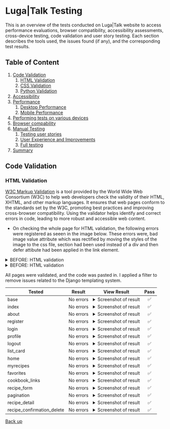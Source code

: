 # Luga|Talk Testing
This is an overview of the tests conducted on Luga|Talk website to access performance evaluations, browser compatibility, accessibility assessments, cross-device testing, code validation and user story testing. Each section describes the tools used, the issues found (if any), and the corresponding test results.

## Table of Content

1. [Code Validation](#html-validation)
    1. [HTML Validation](#html-validation)
    2. [CSS Validation](#css-validation)
    3. [Python Validation](#python-validation)
2. [Accessibility](#accessibility)
3. [Performance](#performance)
    1. [Desktop Performance](#desktop-performance)
    2. [Mobile Performance](#mobile-performance)
4. [Performing tests on various devices](#performing-tests-on-various-devices)
5. [Browser compability](#browser-compability)
6. [Manual Testing](#manual-testing)
    1. [Testing user stories](#testing-user-stories)
    2. [User Experience and Improvements](#user-experience-and-improvements)
    3. [Full testing](#full-testing)
8. [Summary](#summary)

## Code Validation

### HTML Validation
[W3C Markup Validation](https://validator.w3.org/) is a tool provided by the World Wide Web Consortium (W3C) to help web developers check the validity of their HTML, XHTML, and other markup languages. It ensures that web pages conform to the standards set by the W3C, promoting best practices and improving cross-browser compatibility. Using the validator helps identify and correct errors in code, leading to more robust and accessible web content.

- On checking the whole page for HTML validation, the following errors were registered as seeen in the image below. These errors were, bad image value attribute which was rectified by moving the styles of the image to the css file, section had been used instead of a div and then defer attibute had been applied in the link element.  
<details><summary>BEFORE: HTML validation</summary><img src="/docs/validation/html/validation_before.png"></details>
<details><summary>BEFORE: HTML validation</summary><img src="/docs/validation/html/validation_after.png"></details>

All pages were validated, and the code was pasted in. I applied a filter to remove issues related to the Django templating system. 

| **Tested** | **Result** | **View Result** | **Pass** |
--- | --- | --- | :---:
|base| No errors | <details><summary>Screenshot of result</summary>![Result](/docs/validation/html/base.png)</details>| :white_check_mark:
|index| No errors | <details><summary>Screenshot of result</summary>![Result](/docs/validation/html/index.png)</details>| :white_check_mark:
|about| No errors | <details><summary>Screenshot of result</summary>![Result](/docs/validation/html/about.png)</details>| :white_check_mark:
|register| No errors | <details><summary>Screenshot of result</summary>![Result](/docs/validation/html/register.png)</details>| :white_check_mark:
|login| No errors | <details><summary>Screenshot of result</summary>![Result](/docs/validation/html/login.png)</details>| :white_check_mark:
|profile| No errors | <details><summary>Screenshot of result</summary>![Result](/docs/validation/html/profile.png)</details>| :white_check_mark:
|logout| No errors | <details><summary>Screenshot of result</summary>![Result](/docs/validation/html/logout.png)</details>| :white_check_mark:
|list_card| No errors | <details><summary>Screenshot of result</summary>![Result](/docs/validation/html/create_blogpost.png)</details>| :white_check_mark:
|home| No errors | <details><summary>Screenshot of result</summary>![Result](/docs/validation/html/user_blogposts.png)</details>| :white_check_mark:
|myrecipes| No errors | <details><summary>Screenshot of result</summary>![Result](/docs/validation/html/blogpost_detail.png)</details>| :white_check_mark:
|favorites| No errors | <details><summary>Screenshot of result</summary>![Result](/docs/validation/html/blogpost_edit.png)</details>| :white_check_mark:
|cookbook_links| No errors | <details><summary>Screenshot of result</summary>![Result](/docs/validation/html/blogpost_delete.png)</details>| :white_check_mark:
|recipe_form| No errors | <details><summary>Screenshot of result</summary>![Result](/docs/validation/html/remove_favorite.png)</details>| :white_check_mark:
|pagination| No errors | <details><summary>Screenshot of result</summary>![Result](/docs/validation/html/delete_account.png)</details>| :white_check_mark:
|recipe_detail| No errors | <details><summary>Screenshot of result</summary>![Result](/docs/validation/html/400.png)</details>| :white_check_mark:
|recipe_confirmation_delete| No errors | <details><summary>Screenshot of result</summary>![Result](/docs/validation/html/505.png)</details>| :white_check_mark:

[Back up](#table-of-content)


